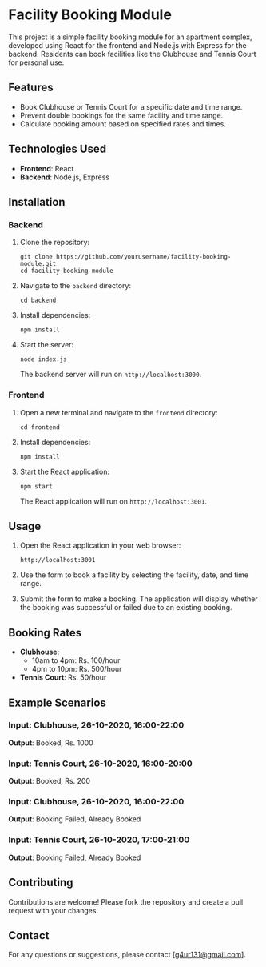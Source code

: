 # Facility Booking Module

This project is a simple facility booking module for an apartment complex, developed using React for the frontend and Node.js with Express for the backend. Residents can book facilities like the Clubhouse and Tennis Court for personal use.

## Features

- Book Clubhouse or Tennis Court for a specific date and time range.
- Prevent double bookings for the same facility and time range.
- Calculate booking amount based on specified rates and times.

## Technologies Used

- **Frontend**: React
- **Backend**: Node.js, Express

## Installation

### Backend

1. Clone the repository:
   ```
   git clone https://github.com/yourusername/facility-booking-module.git
   cd facility-booking-module
   ```

2. Navigate to the `backend` directory:
   ```
   cd backend
   ```

3. Install dependencies:
   ```
   npm install
   ```

4. Start the server:
   ```
   node index.js
   ```

   The backend server will run on `http://localhost:3000`.

### Frontend

1. Open a new terminal and navigate to the `frontend` directory:
   ```
   cd frontend
   ```

2. Install dependencies:
   ```
   npm install
   ```

3. Start the React application:
   ```
   npm start
   ```

   The React application will run on `http://localhost:3001`.

## Usage

1. Open the React application in your web browser:
   ```
   http://localhost:3001
   ```

2. Use the form to book a facility by selecting the facility, date, and time range.

3. Submit the form to make a booking. The application will display whether the booking was successful or failed due to an existing booking.

## Booking Rates

- **Clubhouse**:
  - 10am to 4pm: Rs. 100/hour
  - 4pm to 10pm: Rs. 500/hour
- **Tennis Court**: Rs. 50/hour

## Example Scenarios

### Input: Clubhouse, 26-10-2020, 16:00-22:00
**Output**: Booked, Rs. 1000

### Input: Tennis Court, 26-10-2020, 16:00-20:00
**Output**: Booked, Rs. 200

### Input: Clubhouse, 26-10-2020, 16:00-22:00
**Output**: Booking Failed, Already Booked

### Input: Tennis Court, 26-10-2020, 17:00-21:00
**Output**: Booking Failed, Already Booked


## Contributing

Contributions are welcome! Please fork the repository and create a pull request with your changes.

## Contact

For any questions or suggestions, please contact [g4ur131@gmail.com].


<!-- # Getting Started with Create React App

This project was bootstrapped with [Create React App](https://github.com/facebook/create-react-app).

## Available Scripts

In the project directory, you can run:

### `npm start`

Runs the app in the development mode.\
Open [http://localhost:3000](http://localhost:3000) to view it in your browser.

The page will reload when you make changes.\
You may also see any lint errors in the console.

### `npm test`

Launches the test runner in the interactive watch mode.\
See the section about [running tests](https://facebook.github.io/create-react-app/docs/running-tests) for more information.

### `npm run build`

Builds the app for production to the `build` folder.\
It correctly bundles React in production mode and optimizes the build for the best performance.

The build is minified and the filenames include the hashes.\
Your app is ready to be deployed!

See the section about [deployment](https://facebook.github.io/create-react-app/docs/deployment) for more information.

### `npm run eject`

**Note: this is a one-way operation. Once you `eject`, you can't go back!**

If you aren't satisfied with the build tool and configuration choices, you can `eject` at any time. This command will remove the single build dependency from your project.

Instead, it will copy all the configuration files and the transitive dependencies (webpack, Babel, ESLint, etc) right into your project so you have full control over them. All of the commands except `eject` will still work, but they will point to the copied scripts so you can tweak them. At this point you're on your own.

You don't have to ever use `eject`. The curated feature set is suitable for small and middle deployments, and you shouldn't feel obligated to use this feature. However we understand that this tool wouldn't be useful if you couldn't customize it when you are ready for it.

## Learn More

You can learn more in the [Create React App documentation](https://facebook.github.io/create-react-app/docs/getting-started).

To learn React, check out the [React documentation](https://reactjs.org/).

### Code Splitting

This section has moved here: [https://facebook.github.io/create-react-app/docs/code-splitting](https://facebook.github.io/create-react-app/docs/code-splitting)

### Analyzing the Bundle Size

This section has moved here: [https://facebook.github.io/create-react-app/docs/analyzing-the-bundle-size](https://facebook.github.io/create-react-app/docs/analyzing-the-bundle-size)

### Making a Progressive Web App

This section has moved here: [https://facebook.github.io/create-react-app/docs/making-a-progressive-web-app](https://facebook.github.io/create-react-app/docs/making-a-progressive-web-app)

### Advanced Configuration

This section has moved here: [https://facebook.github.io/create-react-app/docs/advanced-configuration](https://facebook.github.io/create-react-app/docs/advanced-configuration)

### Deployment

This section has moved here: [https://facebook.github.io/create-react-app/docs/deployment](https://facebook.github.io/create-react-app/docs/deployment)

### `npm run build` fails to minify

This section has moved here: [https://facebook.github.io/create-react-app/docs/troubleshooting#npm-run-build-fails-to-minify](https://facebook.github.io/create-react-app/docs/troubleshooting#npm-run-build-fails-to-minify) -->

